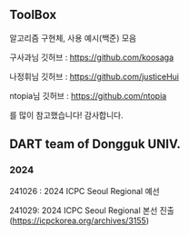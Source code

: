 ## ToolBox

알고리즘 구현체, 사용 예시(백준) 모음

구사과님 깃허브 : https://github.com/koosaga

나정휘님 깃허브 : https://github.com/justiceHui

ntopia님 깃허브 : https://github.com/ntopia

를 많이 참고했습니다! 감사합니다.

## DART team of Dongguk UNIV.

### 2024

241026 : 2024 ICPC Seoul Regional 예선

241029: 2024 ICPC Seoul Regional 본선 진출(https://icpckorea.org/archives/3155)


